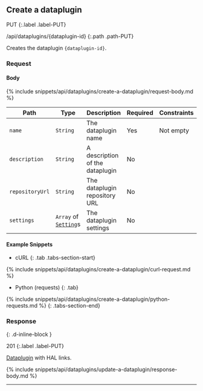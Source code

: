 ## Create a dataplugin

PUT
{:.label .label-PUT}

/api/dataplugins/{dataplugin-id}
{:.path .path-PUT}

Creates the dataplugin `{dataplugin-id}`.

### Request
#### Body

{% include snippets/api/dataplugins/create-a-dataplugin/request-body.md %}

Path | Type | Description | Required | Constraints
---- | ---- | ----------- | -------- | -----------
`name` | `String` | The dataplugin name | Yes | Not empty
`description` | `String` | A description of the dataplugin | No |
`repositoryUrl` | `String` | The dataplugin repository URL | No |
`settings` | `Array` of [`Setting`](#setting)s | The dataplugin settings | No |

#### Example Snippets
- cURL
{: .tab .tabs-section-start}

{% include snippets/api/dataplugins/create-a-dataplugin/curl-request.md %}

- Python (requests)
{: .tab}

{% include snippets/api/dataplugins/create-a-dataplugin/python-requests.md %}
{: .tabs-section-end}

### Response
{: .d-inline-block }

201
{:.label .label-PUT}

[Dataplugin](#dataplugin) with HAL links.


{% include snippets/api/dataplugins/update-a-dataplugin/response-body.md %}

---
